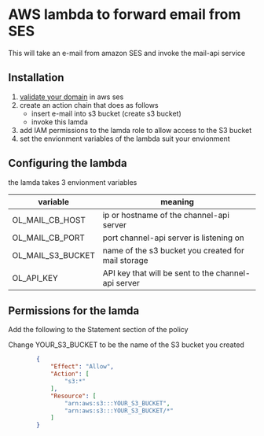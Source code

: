 # AWS lambda to forward email from SES

This will take an e-mail from amazon SES and invoke the mail-api service
## Installation
1. [validate your domain](https://docs.aws.amazon.com/ses/latest/dg/receiving-email-verification.html) in aws ses
1. create an action chain that does as follows
    * insert e-mail into s3 bucket (create s3 bucket)
    * invoke this lamda
1. add IAM permissions to the lamda role to allow access to the S3 bucket
1. set the envionment variables of the lambda suit your envionment


## Configuring the lambda
the lamda takes 3 envionment variables

| variable          | meaning                                             |
|-------------------|-----------------------------------------------------|
| OL_MAIL_CB_HOST   | ip or hostname of the channel-api server            |
| OL_MAIL_CB_PORT	  | port channel-api server is listening on             |
| OL_MAIL_S3_BUCKET | name of the s3 bucket you created for mail storage  |
| OL_API_KEY        | API key that will be sent to the channel-api server |


## Permissions for the lamda
Add the following to the Statement section of the policy

Change YOUR_S3_BUCKET to be the name of the S3 bucket you created
```json
        {
            "Effect": "Allow",
            "Action": [
                "s3:*"
            ],
            "Resource": [
                "arn:aws:s3:::YOUR_S3_BUCKET",
                "arn:aws:s3:::YOUR_S3_BUCKET/*"
            ]
        }
```